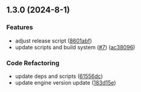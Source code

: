 

## 1.3.0 (2024-8-1)


### Features

* adjust release script ([8601abf](https://github.com/expressots/boost-ts/commit/8601abf693049009387522ea77a9f0304f62a179))
* update scripts and build system ([#7](https://github.com/expressots/boost-ts/issues/7)) ([ac38096](https://github.com/expressots/boost-ts/commit/ac38096f6f0dc10a4341f5fb85a625f2eb843140))


### Code Refactoring

* update deps and scripts ([61556dc](https://github.com/expressots/boost-ts/commit/61556dcbdaa9d180778ca9ee499bff26663bc3a9))
* update engine version update ([183d15e](https://github.com/expressots/boost-ts/commit/183d15ea617ce983302b1fe2467c0840c3435881))
